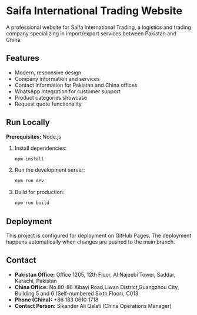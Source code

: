 # Saifa International Trading Website

A professional website for Saifa International Trading, a logistics and trading company specializing in import/export services between Pakistan and China.

## Features

- Modern, responsive design
- Company information and services
- Contact information for Pakistan and China offices
- WhatsApp integration for customer support
- Product categories showcase
- Request quote functionality

## Run Locally

**Prerequisites:** Node.js

1. Install dependencies:
   ```bash
   npm install
   ```

2. Run the development server:
   ```bash
   npm run dev
   ```

3. Build for production:
   ```bash
   npm run build
   ```

## Deployment

This project is configured for deployment on GitHub Pages. The deployment happens automatically when changes are pushed to the main branch.

## Contact

- **Pakistan Office:** Office 1205, 12th Floor, Al Najeebi Tower, Saddar, Karachi, Pakistan
- **China Office:** No.80-86 Xibayi Road,Liwan District,Guangzhou City, Building 5 and 6 (Self-numbered Sixth Floor), C013
- **Phone (China):** +86 183 0610 1718
- **Contact Person:** Sikander Ali Qalati (China Operations Manager)
